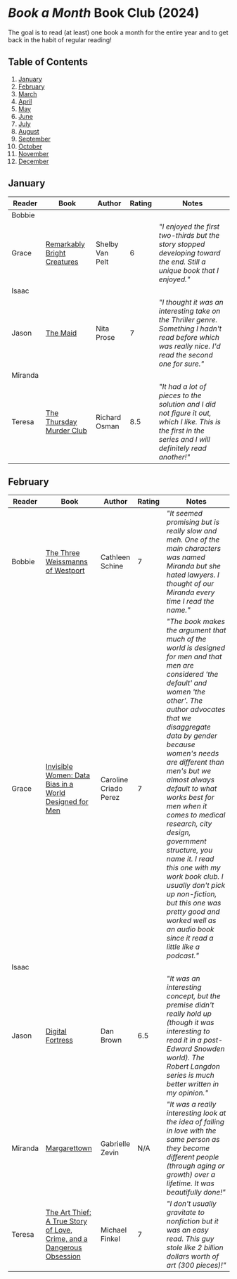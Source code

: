 # _Book a Month_ Book Club (2024)

The goal is to read (at least) one book a month for the entire year and to get back in the habit of regular reading!

## Table of Contents

1. [January](#january)
2. [February](#february)
3. [March](#march)
4. [April](#april)
5. [May](#may)
6. [June](#june)
7. [July](#july)
8. [August](#august)
9. [September](#september)
10. [October](#october)
11. [November](#november)
12. [December](#december)

## January

| Reader  | Book                                                                                                                                                                                            | Author          | Rating | Notes                                                                                                                                                     |
|---------|-------------------------------------------------------------------------------------------------------------------------------------------------------------------------------------------------|-----------------|--------|-----------------------------------------------------------------------------------------------------------------------------------------------------------|
| Bobbie  |                                                                                                                                                                                                 |                 |        |                                                                                                                                                           |
| Grace   | [Remarkably Bright Creatures](https://www.thriftbooks.com/w/remarkably-bright-creatures_shelby-van-pelt/29268492/?resultid=9546dbb1-f15e-4cab-be41-138cda61d843#edition=60304189&idiq=51360308) | Shelby Van Pelt | 6      | _"I enjoyed the first two-thirds but the story stopped developing toward the end. Still a unique book that I enjoyed."_                                   |
| Isaac   |                                                                                                                                                                                                 |                 |        |                                                                                                                                                           |
| Jason   | [The Maid](https://www.thriftbooks.com/w/the-maid_nita-prose/28436004/?resultid=925739ed-2a07-4603-ab64-8f0563571e2d#edition=59281602&idiq=51887120)                                            | Nita Prose      | 7      | _"I thought it was an interesting take on the Thriller genre. Something I hadn't read before which was really nice. I'd read the second one for sure."_   |
| Miranda |                                                                                                                                                                                                 |                 |        |                                                                                                                                                           |
| Teresa  | [The Thursday Murder Club](https://www.thriftbooks.com/w/the-thursday-murder-club_richard-osman/26949000/?resultid=333ab442-d778-44e9-8e4e-b2e5f6c0f2f6#edition=59325787&idiq=46837122)         | Richard Osman   | 8.5    | _"It had a lot of pieces to the solution and I did not figure it out, which I like. This is the first in the series and I will definitely read another!"_ |

## February

| Reader  | Book                                                                                                                                                                                                                                                                            | Author                | Rating | Notes                                                                                                                                                                                                                                                                                                                                                                                                                                                                                                                                                                            |
|---------|---------------------------------------------------------------------------------------------------------------------------------------------------------------------------------------------------------------------------------------------------------------------------------|-----------------------|--------|----------------------------------------------------------------------------------------------------------------------------------------------------------------------------------------------------------------------------------------------------------------------------------------------------------------------------------------------------------------------------------------------------------------------------------------------------------------------------------------------------------------------------------------------------------------------------------|
| Bobbie  | [The Three Weissmanns of Westport](https://www.thriftbooks.com/w/the-three-weissmanns-of-westport_cathleen-schine/626466/?resultid=786e6968-5dc7-4c26-a2f1-3f8c2a9db241#edition=5763745&idiq=4196537)                                                                           | Cathleen Schine       | 7      | _"It seemed promising but is really slow and meh. One of the main characters was named Miranda but she hated lawyers. I thought of our Miranda every time I read the name."_                                                                                                                                                                                                                                                                                                                                                                                                     |
| Grace   | [Invisible Women: Data Bias in a World Designed for Men](https://www.thriftbooks.com/w/invisible-women-how-the-gender-data-gap-makes-women-invisible_caroline-criado-perez/19490556/?resultid=71887f52-95c2-403a-9c41-9a517b26764f#edition=24604763&idiq=46075990)              | Caroline Criado Perez | 7      | _"The book makes the argument that much of the world is designed for men and that men are considered 'the default' and women 'the other'. The author advocates that we disaggregate data by gender because women's needs are different than men's but we almost always default to what works best for men when it comes to medical research, city design, government structure, you name it. I read this one with my work book club. I usually don't pick up non-fiction, but this one was pretty good and worked well as an audio book since it read a little like a podcast."_ |
| Isaac   |                                                                                                                                                                                                                                                                                 |                       |        |                                                                                                                                                                                                                                                                                                                                                                                                                                                                                                                                                                                  |
| Jason   | [Digital Fortress](https://www.thriftbooks.com/w/digital-fortress_dan-brown/246786/?resultid=4deae880-a107-44ee-851d-0b8063de92e0#edition=4693994&idiq=5004180)                                                                                                                 | Dan Brown             | 6.5    | _"It was an interesting concept, but the premise didn't really hold up (though it was interesting to read it in a post- Edward Snowden world). The Robert Langdon series is much better written in my opinion."_                                                                                                                                                                                                                                                                                                                                                                 |
| Miranda | [Margarettown](https://www.thriftbooks.com/w/margarettown_gabrielle-zevin/789500/?resultid=e7c881d3-d4e3-4b43-b831-b1c5692daf8f#edition=4919596&idiq=8257440)                                                                                                                   | Gabrielle Zevin       | N/A    | _"It was a really interesting look at the idea of falling in love with the same person as they become different people (through aging or growth) over a lifetime. It was beautifully done!"_                                                                                                                                                                                                                                                                                                                                                                                     |
| Teresa  | [The Art Thief: A True Story of Love, Crime, and a Dangerous Obsession](https://www.thriftbooks.com/w/the-art-thief-a-true-story-of-love-crime-and-a-dangerous-obsession_michael-finkel/37631437/?resultid=c9f474f8-4e91-4089-a7a0-572686ee10e1#edition=65578368&idiq=58266605) | Michael Finkel        | 7      | _"I don't usually gravitate to nonfiction but it was an easy read. This guy stole like 2 billion dollars worth of art (300 pieces)!"_                                                                                                                                                                                                                                                                                                                                                                                                                                            |
